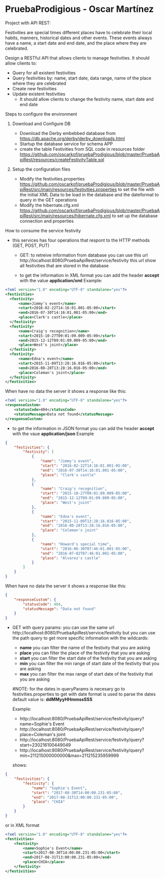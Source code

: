 # PruebaProdigious - Oscar Martínez 
Project with API REST:

Festivities are special times different places have to celebrate their local habits, manners, historical dates and other events. These events always have a name, a start date and end date, and the place where they are celebrated.

Design a RESTful API that allows clients to manage festivities. It should allow clients to:
 - Query for all existent festivities
 - Query festivities by: name, start date, data range, name of the place where they are celebrated
 - Create new festivities
 - Update existent festivities
   - It should allow clients to change the festivity name, start date and end date

Steps to configure the environment

1. Download and Configure DB
   - Download the Derby embebbed database from https://db.apache.org/derby/derby_downloads.html 
   - Startup the database service for schema APP
   - create the table Festivities from SQL code in resources folder https://github.com/oscarkof/pruebaProdigious/blob/master/PruebaApiRest/resources/createFestivityTable.sql
   
2. Setup the configuration files 
   - Modify the festivities.properties https://github.com/oscarkof/pruebaProdigious/blob/master/PruebaApiRest/src/main/resources/festivities.properties to set the file with the initial XML Data to be load in the database and the dateformat to query in the GET operations
   - Modify the hibernate.cfg.xml https://github.com/oscarkof/pruebaProdigious/blob/master/PruebaApiRest/src/main/resources/hibernate.cfg.xml to set up the database connection and properties
   
   
How to consume the service festivity 

  - this services has four operations that respont to the HTTP methods (GET, POST, PUT)
    - GET:  to retreive information from database you can use this url http://localhost:8080/PruebaApiRest/service/festivity this url show all festivities that are stored in the database
    
     - to get the information in XML format you can add the header **accept** with the value **application/xml** 
       Example:
```xml
<?xml version="1.0" encoding="UTF-8" standalone="yes"?>
<festivities>
  <festivity>
      <name>Jimmy's event</name>
      <start>2016-02-22T14:16:01.001-05:00</start>
      <end>2016-07-30T14:16:01.001-05:00</end>
      <place>Clark's castle</place>
  </festivity>
  <festivity>
      <name>Craig's recognition</name>
      <start>2015-10-27T09:01:09.009-05:00</start>
      <end>2015-12-12T09:01:09.009-05:00</end>
      <place>West's joint</place>
  </festivity>
  <festivity>
      <name>Edna's event</name>
      <start>2015-11-09T13:28:16.016-05:00</start>
      <end>2016-08-28T13:28:16.016-05:00</end>
      <place>Coleman's joint</place>
  </festivity>              
</festivities>
```
When have no data the server it shows a response like this:
```xml
<?xml version="1.0" encoding="UTF-8" standalone="yes"?>
<responseCustom>
    <statusCode>404</statusCode>
    <statusMessage>Data not found</statusMessage>
</responseCustom>
```
  - to get the information in JSON format you can add the header **accept** with the vaue **application/json**
  Example

```json
{
    "festivities": {
        "festivity": [
            {
                "name": "Jimmy's event",
                "start": "2016-02-22T14:16:01.001-05:00",
                "end": "2016-07-30T14:16:01.001-05:00",
                "place": "Clark's castle"
            },
            {
                "name": "Craig's recognition",
                "start": "2015-10-27T09:01:09.009-05:00",
                "end": "2015-12-12T09:01:09.009-05:00",
                "place": "West's joint"
            },
            {
                "name": "Edna's event",
                "start": "2015-11-09T13:28:16.016-05:00",
                "end": "2016-08-28T13:28:16.016-05:00",
                "place": "Coleman's joint"
            },
            {
                "name": "Howard's special time",
                "start": "2016-06-30T07:46:01.001-05:00",
                "end": "2016-07-02T07:46:01.001-05:00",
                "place": "Alvarez's castle"
            }
		]
    }
}
```
When have no data the server it shows a response like this:
```json
{
    "responseCustom": {
        "statusCode": 404,
        "statusMessage": "Data not found"
    }
}
```
- GET with query params: you can use the same url http://localhost:8080/PruebaApiRest/service/festivity but you can use the path query to get more specific information with the wildcards:

  - **name** you can filter the name of the festivity that you are asking
  - **place** you can filter the place of the festivity that you are asking
  - **start** you can filter the start date of the festivity that you are asking
  - **min** you can filter the min range of start date of the festivity that you are asking
  - **max** you can filter the max range of start date of the festivity that you are asking
  
  #NOTE: for the dates in queryParams is necesary go to festivities.properties to get with date format is used to parse the dates default value is: **ddMMyyHHmmssSSS**
  
    Example:
    - http://localhost:8080/PruebaApiRest/service/festivity/query?name=Sophie's Event
    - http://localhost:8080/PruebaApiRest/service/festivity/query?place=Coleman's joint
    - http://localhost:8080/PruebaApiRest/service/festivity/query?start=230216100449049
    - http://localhost:8080/PruebaApiRest/service/festivity/query?min=211215000000000&max=211215235959999
    
    shows: 
```json
{
    "festivities": {
        "festivity": {
            "name": "Sophie's Event",
            "start": "2017-08-30T14:00:00.231-05:00",
            "end": "2017-08-31T13:00:00.231-05:00",
            "place": "CHIA"
        }
    }
}
```
or in XML format
```XML
<?xml version="1.0" encoding="UTF-8" standalone="yes"?>
<festivities>
    <festivity>
        <name>Sophie's Event</name>
        <start>2017-08-30T14:00:00.231-05:00</start>
        <end>2017-08-31T13:00:00.231-05:00</end>
        <place>CHIA</place>
    </festivity>
</festivities>
```
        
   
   
